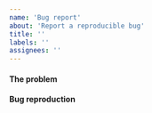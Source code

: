 ```yaml
---
name: 'Bug report'
about: 'Report a reproducible bug'
title: ''
labels: ''
assignees: ''
---
```


#### The problem

<!--

  Explain the buggy behavior you’re experiencing and explain what you expected instead.

-->

#### Bug reproduction

<!--

  Please provide a link to a GitHub repository or CodeSandbox that reliably reproduces the issue
  with the least amount of extraneous code possible.
  You could fork one of these CodeSandboxes for your own bug demo: https://codesandbox.io/u/ben-rogerson/sandboxes

-->
